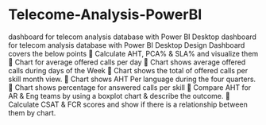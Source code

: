 # Telecome-Analysis-PowerBI
dashboard for telecom analysis database with Power BI Desktop
dashboard for telecom analysis database with Power BI Desktop Design Dashboard covers the below points  Calculate AHT, PCA% & SLA% and visualize them  Chart for average offered calls per day  Chart shows average offered calls during days of the Week  Chart shows the total of offered calls per skill month view.  Chart shows AHT Per language during the four quarters.  Chart shows percentage for answered calls per skill  Compare AHT for AR & Eng teams by using a boxplot chart & describe the outcome.  Calculate CSAT & FCR scores and show if there is a relationship between them by chart.

